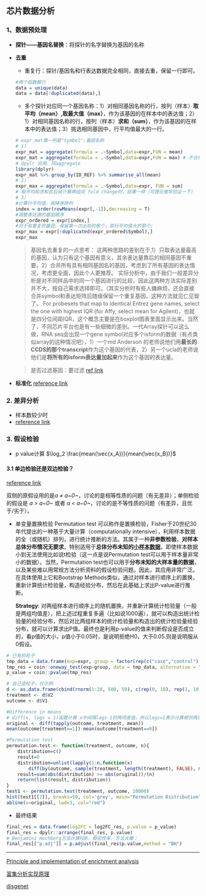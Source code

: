 ## 芯片数据分析
### 1、数据预处理
- **探针——基因名替换**：将探针的名字替换为基因的名称
- **去重**
  - 重复行：探针/基因名和行表达数据完全相同，直接去重，保留一行即可。
  ```R
  #两个函数都行
  data = unique(data)
  data = data[!duplicated(data),]
  ```
  - 多个探针对应同一个基因名称：1）对相同基因名称的行，按列（样本）**取平均（mean）,取最大值（max）**，作为该基因的在样本中的表达值；2）1）对相同基因名称的行，按列（样本）**求和（sum）**，作为该基因的在样本中的表达值；3）挑选相同基因中，行平均值最大的一行。
  ```R
  # expr_mat第一列是"Symbol":基因名称
  # 1）
  expr_mat = aggregate(formula = .~Symbol,data=expr,FUN = mean)
  expr_mat = aggregate(formula = .~Symbol,data=expr,FUN = max) # 不合理，一般不用
  # dpylr 应用，同aggregate
  library(dplyr)
  expr_mat %>% group_by(ID_REF) %>% summarise_all(mean)
  # 2）
  expr_max = aggregate(formula = .~Symbol,data=expr, FUN = sum)
  # 取平均和求和在后续计算两组间 fold change时，结果一样（可理论推导验证一下）
  # 3）
  #计算行平均值，按降序排列
  index = order(rowMeans(expr[,-1]),decreasing = T)
  #调整表达谱的基因顺序
  expr_ordered = expr[index,]
  #对于有重复的基因，保留第一次出现的那个，即行平均值大的那个;
  expr_max = expr[!duplicated(expr_ordered$Symbol),]
  expr_max
  ```
    > 基因名去重复的一点思考：
    > 这两种思路的差别在于,1）只取表达量最高的基因，认为只有这个基因有意义，其余表达量靠后的相同基因不重要。2）合并所有具有相同基因名的基因，考虑到了所有基因的表达情况，考虑更全面，因此个人更推荐。 实际分析中，由于我们一般差异分析是对不同样品中的同一个基因进行的比较，因此这两种方法实际差别并不大，按自己需求选择即可。（其实分析时有些人嫌麻烦，还会直接合并symbol和表达矩阵后随缘保留一个重复基因，这种方法就见仁见智了。
    > For probesets that map to identical Entrez gene names, select the one with highest IQR (for Affy, select mean for Agilent)，也就是四分位间距IQR，这个概念主要是在boxplot图表里面显示出来。当然了，不同芯片平台也是有一些细微的差别。一代Array探针可以这么做，RNA seq会出现一个gene symbol对应多个isform的数据（有点类似array的这种情况吧），1）一个md Anderson 的老师说他们用**最长的CCDS的那个transcript**作为这个基因的代表，2）另一个ucla的老师说他们是**将所有的isform表达量加起来**作为这个基因的表达量。

    >是否过滤基因：要过滤
    [ref link](https://www.jieandze1314.com/post/cnposts/249/)
- **标准化**
  [reference link](https://blog.csdn.net/tommyhechina/article/details/80356110)

### 2. 差异分析
- 样本数较少时
- [reference link](https://www.jianshu.com/p/a5196698ba98)
### 3. 假设检验
- p value计算 
$\log_2 \frac{mean(\vec{x_A})}{mean(\vec{x_B})}$

#### 3.1 单边检验还是双边检验？
[reference link](https://towardsdatascience.com/permutation-test-in-r-77d551a9f891)

双侧的原假设用的是*a ≠ a~0~*，讨论的是相等性质的问题（有无差异）；单侧检验的假设是 *a > a~0~* 或者 *a < a~0~*，讨论的是不等性质的问题（有差异，且优于/劣于）。

- 单变量置换检验
  Permutation test 可以称作是置换检验，Fisher于20世纪30年代提出的一种基于大量计算（computationally intensive），利用样本数据的全（或随机）排列，进行统计推断的方法。其属于一种**非参数检验**，**对样本总体分布情况无要求**，特别适用于**总体分布未知的<u>小样本数据</u>**，即使样本数据小到无法使用比如说t检验（这一点是说Permutation test可以用于样本量非常小的数据）。当然，Permutation test也可以用于**分布未知的大样本量的数据**，以及某些难以用常规方法分析资料的假设检验问题。因此，其应用非常广泛。在具体使用上它和Bootstrap Methods类似，通过对样本进行顺序上的置换，重新计算统计检验量，构造经验分布，然后在此基础上求出P-value进行推断。

  **Strategy**: 对两组样本进行顺序上的随机置换，并重新计算统计检验量（一般是两组均值差），把上述过程重复多遍（比如说1000遍），就可以构造出统计检验量的经验分布，然后对比两组样本的统计检验量和构造出的统计检验量经验分布，就可以计算求出P值。最终也是利用p-value的值来判断假设是否成立的，看p值的大小，p值小于0.05时，是说明拒绝H0，大于0.05.则是说明服从0假设。
```R
# 已有的轮子
tmp_data = data.frame(exp=expr, group = factor(rep(c("case","control"),c(25,20)),levels=c("case","control")))
tmp_res = coin::oneway_test(exp~group, data = tmp_data, alternative = "two.sided")
p_value = coin::pvalue(tmp_res)
```
```R
# 自己造轮子，仅示例
d <- as.data.frame(cbind(rnorm(1:20, 500, 50), c(rep(0, 10), rep(1, 10))))
treatment <- d$V2
outcome <- d$V1

#Difference in means
# diff(x, lags = 1)函数计算 x中间隔lags-1的两项差值，所以lags=1表示计算相邻两项差值（后项-前项）
original <- diff(tapply(outcome, treatment, mean))
mean(outcome[treatment==1])-mean(outcome[treatment==0])

#Permutation test
permutation.test <- function(treatment, outcome, n){
    distribution=c()
    result=0
    distribution=unlist(lapply(1:n,function(x) 
        diff(by(outcome, sample(treatment, length(treatment), FALSE), mean))    ))
    result=sum(abs(distribution) >= abs(original))/(n)
    return(list(result, distribution))
}
test1 <- permutation.test(treatment, outcome, 10000)
hist(test1[[2]], breaks=50, col='grey', main="Permutation Distribution", las=1, xlab='')
abline(v=original, lwd=3, col="red")
```
- 最终结果
```R
final_res = data.frame(log2FC = log2FC_res, p.value = p_value)
final_res = dpylr::arrange(final_res, p.value)
# Benjamini Hochberg方法计算FDR，假阳性率，方法大概：
final_res[["p.adj"]] = p.adjust(final_res$p.value,method = "BH")
```
 - - - 
[Principle and implementation of enrichment analysis](https://www.fatalerrors.org/a/principle-and-implementation-of-enrichment-analysis.html)

[富集分析实现原理](https://zhuanlan.zhihu.com/p/426988267)

[disgenet](https://www.disgenet.org/home/)
